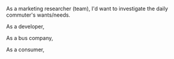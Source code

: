 As a marketing researcher (team), I'd want to investigate the daily commuter's wants/needs. 

As a developer,

As a bus company,

As a consumer,
